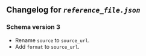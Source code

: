## Changelog for *`reference_file.json`*

### Schema version 3

* Rename `source` to `source_url`.
* Add `format` to `source_url`.
